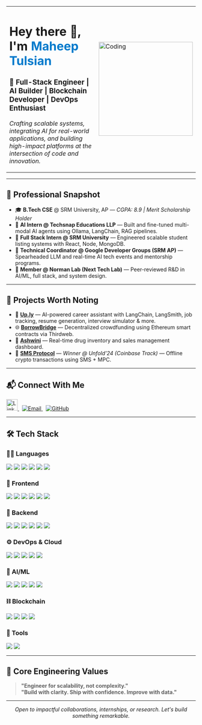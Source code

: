 <table>
  <tr>
    <td>
      <h1 align="left">Hey there 👋, I'm <span style="color:#007acc;">Maheep Tulsian</span></h1>
      <h3 align="left">🚀 Full-Stack Engineer | AI Builder | Blockchain Developer | DevOps Enthusiast</h3>
      <p align="left">
        <em>Crafting scalable systems, integrating AI for real-world applications, and building high-impact platforms at the intersection of code and innovation.</em>
      </p>
    </td>
    <td>
      <img src="https://media1.giphy.com/media/bGgsc5mWoryfgKBx1u/200w.gif?cid=6c09b952irvyz7ea1vb7mpouqp5mm69nzysbdld4op5sen1i&ep=v1_gifs_search&rid=200w.gif&ct=g" width="250" alt="Coding" />
    </td>
  </tr>
</table>

---

## 💼 Professional Snapshot

- 🎓 **B.Tech CSE** @ SRM University, AP — *CGPA: 8.9 | Merit Scholarship Holder*
- 🧠 **AI Intern @ Techsnap Educations LLP** — Built and fine-tuned multi-modal AI agents using Ollama, LangChain, RAG pipelines.
- 🔧 **Full Stack Intern @ SRM University** — Engineered scalable student listing systems with React, Node, MongoDB.
- 🤝 **Technical Coordinator @ Google Developer Groups (SRM AP)** — Spearheaded LLM and real-time AI tech events and mentorship programs.
- 🧪 **Member @ Norman Lab (Next Tech Lab)** — Peer-reviewed R&D in AI/ML, full stack, and system design.

---

## 🔨 Projects Worth Noting

- 🚀 **[Up.ly](https://github.com/MaheepTulsian/up.ly)** — AI-powered career assistant with LangChain, LangSmith, job tracking, resume generation, interview simulator & more.
- 🌐 **[BorrowBridge](https://github.com/MaheepTulsian/borrowbridge2.0)** — Decentralized crowdfunding using Ethereum smart contracts via Thirdweb.
- 💊 **[Ashwini](https://github.com/MaheepTulsian/Drug-inventory-and-supply-chain)** — Real-time drug inventory and sales management dashboard.
- 📶 **[SMS Protocol](https://devfolio.co/projects/sms-protocol-1c87)** — *Winner @ Unfold'24 (Coinbase Track)* — Offline crypto transactions using SMS + MPC.

---

## 📬 Connect With Me

<p align="left">
  <a href="https://linkedin.com/in/maheeptulsian" target="_blank">
    <img src="https://cdn.jsdelivr.net/gh/devicons/devicon/icons/linkedin/linkedin-original.svg" alt="LinkedIn" height="30" width="30"/>
  </a>
  &nbsp;
  <a href="mailto:maheep2403@gmail.com">
    <img src="https://img.shields.io/badge/Email-D14836?style=flat&logo=gmail&logoColor=white" alt="Email" />
  </a>
  &nbsp;
  <a href="https://github.com/MaheepTulsian" target="_blank">
    <img src="https://img.shields.io/badge/GitHub-181717?style=flat&logo=github&logoColor=white" alt="GitHub" />
  </a>
</p>

---

## 🛠️ Tech Stack

### 👨‍💻 Languages  
<p>
  <img src="https://img.shields.io/badge/JavaScript-F7DF1E?style=flat&logo=javascript&logoColor=black" />
  <img src="https://img.shields.io/badge/TypeScript-3178C6?style=flat&logo=typescript&logoColor=white" />
  <img src="https://img.shields.io/badge/Python-3776AB?style=flat&logo=python&logoColor=white" />
  <img src="https://img.shields.io/badge/C-00599C?style=flat&logo=c&logoColor=white" />
  <img src="https://img.shields.io/badge/C++-00599C?style=flat&logo=c%2B%2B&logoColor=white" />
  <img src="https://img.shields.io/badge/Java-007396?style=flat&logo=java&logoColor=white" />
</p>

### 🎨 Frontend  
<p>
  <img src="https://img.shields.io/badge/React-20232A?style=flat&logo=react&logoColor=61DAFB" />
  <img src="https://img.shields.io/badge/Next.js-000000?style=flat&logo=nextdotjs&logoColor=white" />
  <img src="https://img.shields.io/badge/TailwindCSS-06B6D4?style=flat&logo=tailwindcss&logoColor=white" />
  <img src="https://img.shields.io/badge/Material%20UI-007FFF?style=flat&logo=mui&logoColor=white" />
  <img src="https://img.shields.io/badge/Zustand-000000?style=flat&logo=react&logoColor=white" />
  <img src="https://img.shields.io/badge/Redux-764ABC?style=flat&logo=redux&logoColor=white" />
</p>

### 🧩 Backend  
<p>
  <img src="https://img.shields.io/badge/Node.js-339933?style=flat&logo=nodedotjs&logoColor=white" />
  <img src="https://img.shields.io/badge/Express.js-000000?style=flat&logo=express&logoColor=white" />
  <img src="https://img.shields.io/badge/FastAPI-009688?style=flat&logo=fastapi&logoColor=white" />
  <img src="https://img.shields.io/badge/Firebase-FFCA28?style=flat&logo=firebase&logoColor=black" />
  <img src="https://img.shields.io/badge/PostgreSQL-4169E1?style=flat&logo=postgresql&logoColor=white" />
  <img src="https://img.shields.io/badge/MongoDB-47A248?style=flat&logo=mongodb&logoColor=white" />
</p>

### ⚙️ DevOps & Cloud  
<p>
  <img src="https://img.shields.io/badge/Git-F05032?style=flat&logo=git&logoColor=white" />
  <img src="https://img.shields.io/badge/GitHub%20Actions-2088FF?style=flat&logo=githubactions&logoColor=white" />
  <img src="https://img.shields.io/badge/Docker-2496ED?style=flat&logo=docker&logoColor=white" />
  <img src="https://img.shields.io/badge/AWS-232F3E?style=flat&logo=amazonaws&logoColor=white" />
  <img src="https://img.shields.io/badge/Azure-0078D4?style=flat&logo=microsoftazure&logoColor=white" />
</p>

### 🧠 AI/ML  
<p>
  <img src="https://img.shields.io/badge/LangChain-000000?style=flat&logo=chainlink&logoColor=white" />
  <img src="https://img.shields.io/badge/OpenAI-412991?style=flat&logo=openai&logoColor=white" />
  <img src="https://img.shields.io/badge/Groq-000000?style=flat&logo=groq&logoColor=white" />
  <img src="https://img.shields.io/badge/Gemini-4285F4?style=flat&logo=google&logoColor=white" />
  <img src="https://img.shields.io/badge/RAG-FF6F61?style=flat&logo=brain&logoColor=white" />
</p>

### ⛓️ Blockchain  
<p>
  <img src="https://img.shields.io/badge/Solidity-363636?style=flat&logo=solidity&logoColor=white" />
  <img src="https://img.shields.io/badge/Web3.js-F16822?style=flat&logo=web3.js&logoColor=white" />
  <img src="https://img.shields.io/badge/Ethers.js-5E5C5C?style=flat&logo=ethereum&logoColor=white" />
  <img src="https://img.shields.io/badge/Thirdweb-000000?style=flat&logo=thirdweb&logoColor=white" />
</p>

### 🧰 Tools  
<p>
  <img src="https://img.shields.io/badge/Figma-F24E1E?style=flat&logo=figma&logoColor=white" />
  <img src="https://img.shields.io/badge/Postman-FF6C37?style=flat&logo=postman&logoColor=white" />
</p>

---

## 🧠 Core Engineering Values

> **"Engineer for scalability, not complexity."**  
> **"Build with clarity. Ship with confidence. Improve with data."**

---

<p align="center">
  <em>Open to impactful collaborations, internships, or research. Let's build something remarkable.</em>
</p>
